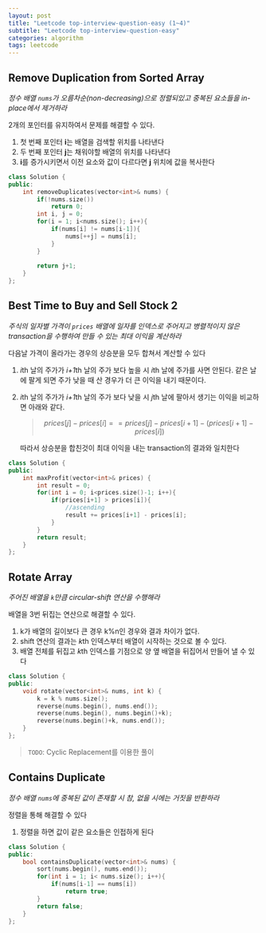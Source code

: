 ```yaml
---
layout: post
title: "Leetcode top-interview-question-easy (1~4)"
subtitle: "Leetcode top-interview-question-easy"
categories: algorithm
tags: leetcode
---
```


## Remove Duplication from Sorted Array

*정수 배열 `nums`가 오름차순(non-decreasing)으로 정렬되있고 중복된 요소들을 in-place에서 제거하라*

2개의 포인터를 유지하여서 문제를 해결할 수 있다.

1. 첫 번째 포인터 **i**는 배열을 검색할 위치를 나타낸다
2. 두 번째 포인터 **j**는 채워야할 배열의 위치를 나타낸다
3. **i**를 증가시키면서 이전 요소와 값이 다르다면 **j** 위치에 값을 복사한다

``` c++
class Solution {
public:
    int removeDuplicates(vector<int>& nums) {
        if(!nums.size())
            return 0;
        int i, j = 0;
        for(i = 1; i<nums.size(); i++){
            if(nums[i] != nums[i-1]){
                nums[++j] = nums[i];
            }
        }
        
        return j+1;
    }
};
```



## Best Time to Buy and Sell Stock 2

*주식의 일자별 가격이 `prices` 배열에 일자를 인덱스로 주어지고 병렬적이지 않은 transaction을 수행하여 만들 수 있는 최대 이익을 계산하라*

다음날 가격이 올라가는 경우의 상승분을 모두 합쳐서 계산할 수 있다

1. *i*th 날의 주가가 *i+1*th 날의 주가 보다 높을 시 *i*th 날에 주가를 사면 안된다. 같은 날에 팔게 되면 주가 낮을 때 산 경우가 더 큰 이익을 내기 때문이다.

2. *i*th 날의 주가가 *i+1*th 날의 주가 보다 낮을 시 *j*th 날에 팔아서 생기는 이익을 비교하면 아래와 같다. 

   > $$ prices[j] - prices[i] == prices[j] - prices[i+1]  - (prices[i+1] - prices[i]) $$

   따라서 상승분을 합친것이 최대 이익을 내는 transaction의 결과와 일치한다

``` c++
class Solution {
public:
    int maxProfit(vector<int>& prices) {
        int result = 0;
        for(int i = 0; i<prices.size()-1; i++){
            if(prices[i+1] > prices[i]){
                //ascending
                result += prices[i+1] - prices[i];
            }
        }
        return result;
    }
};
```



## Rotate Array

*주어진 배열을 `k`만큼 circular-shift 연산을 수행해라*

배열을 3번 뒤집는 연산으로 해결할 수 있다.

1. k가 배열의 길이보다 큰 경우 k%n인 경우와 결과 차이가 없다.
2. shift 연산의 결과는 *k*th 인덱스부터 배열이 시작하는 것으로 볼 수 있다.
3. 배열 전체를 뒤집고 *k*th 인덱스를 기점으로 양 옆 배열을 뒤집어서 만들어 낼 수 있다

``` c++
class Solution {
public:
    void rotate(vector<int>& nums, int k) {
        k = k % nums.size();
        reverse(nums.begin(), nums.end());
        reverse(nums.begin(), nums.begin()+k);
        reverse(nums.begin()+k, nums.end());
    }
};
```

> `TODO`: Cyclic Replacement를 이용한 풀이 



## Contains Duplicate

*정수 배열 `nums`에 중복된 값이 존재할 시 참, 없을 시에는 거짓을 반환하라*

정렬을 통해 해결할 수 있다

1. 정렬을 하면 값이 같은 요소들은 인접하게 된다

``` C++
class Solution {
public:
    bool containsDuplicate(vector<int>& nums) {
        sort(nums.begin(), nums.end());
        for(int i = 1; i< nums.size(); i++){
            if(nums[i-1] == nums[i])
                return true;
        }
        return false;
    }
};
```

